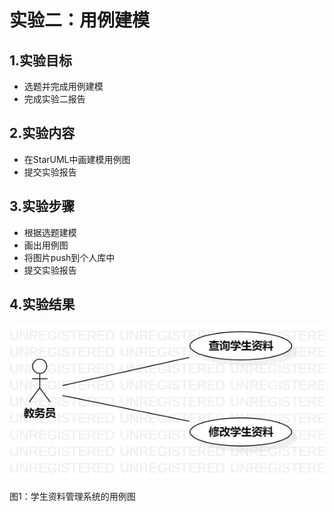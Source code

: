 # 实验二：用例建模

## 1.实验目标
- 选题并完成用例建模
- 完成实验二报告
## 2.实验内容
- 在StarUML中画建模用例图
- 提交实验报告
## 3.实验步骤
- 根据选题建模
- 画出用例图
- 将图片push到个人库中
- 提交实验报告
## 4.实验结果

![用例图](./Lab2_UseCaseDiagram.jpg)

图1：学生资料管理系统的用例图  
